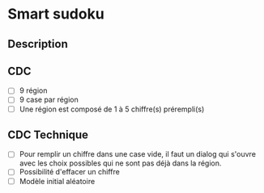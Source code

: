 # Smart sudoku

## Description

## CDC

- [ ] 9 région 
- [ ] 9 case par région
- [ ] Une région est composé de 1 à 5 chiffre(s) prérempli(s)

## CDC Technique

- [ ] Pour remplir un chiffre dans une case vide, il faut un dialog qui s'ouvre avec les choix possibles qui ne sont pas déjà dans la région.
- [ ] Possibilité d'effacer un chiffre
- [ ] Modèle initial aléatoire
